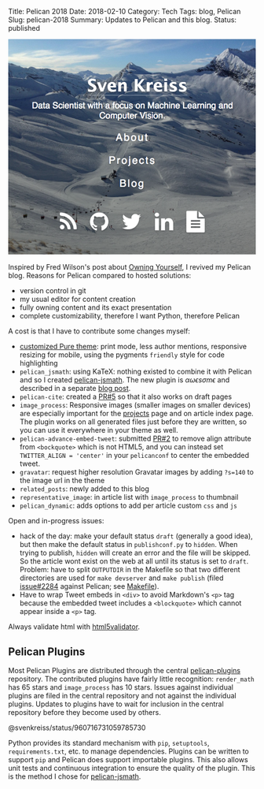 Title: Pelican 2018
Date: 2018-02-10
Category: Tech
Tags: blog, Pelican
Slug: pelican-2018
Summary: Updates to Pelican and this blog.
Status: published


<img class="image-process-crisp top" alt="screenshot of this blog" src="/images/pelican_screenshot_Feb2018.png" />

Inspired by Fred Wilson's post about [Owning Yourself](http://avc.com/2018/01/owning-yourself/),
I revived my Pelican blog. Reasons for Pelican compared to hosted solutions:

* version control in git
* my usual editor for content creation
* fully owning content and its exact presentation
* complete customizability, therefore I want Python, therefore Pelican

A cost is that I have to contribute some changes myself:

* [customized Pure theme](https://github.com/svenkreiss/pure): print mode, less author mentions, responsive resizing for mobile, using the pygments `friendly` style for code highlighting
* `pelican_jsmath`: using KaTeX: nothing existed to combine it with Pelican and so I created
  [pelican-jsmath](https://github.com/svenkreiss/pelican-jsmath).
  The new plugin is $\alpha\omega\epsilon s \sigma m \epsilon$ and described in a separate
  [blog post]({filename}/pelican-jsmath.md).
* `pelican-cite`: created a [PR#5](https://github.com/cmacmackin/pelican-cite/pull/5) so that it also works on draft pages
* `image_process`: Responsive images (smaller images on smaller devices) are
  especially important for the [projects](/projects.html) page and on article index page.
  The plugin works on all generated files just before they are written, so you can use it everywhere in your theme as well.
* `pelican-advance-embed-tweet`: submitted [PR#2](https://github.com/fundor333/pelican-advance-embed-tweet/pull/2) to remove align attribute from `<bockquote>` which is not HTML5, and you can instead set `TWITTER_ALIGN = 'center'` in your `pelicanconf` to center the embedded tweet.
* `gravatar`: request higher resolution Gravatar images by adding `?s=140` to the image url in the theme
* `related_posts`: newly added to this blog
* `representative_image`: in article list with `image_process` to thumbnail
* `pelican_dynamic`: adds options to add per article custom `css` and `js`

Open and in-progress issues:

* hack of the day: make your default status `draft` (generally a good idea), but then make the default status in `publishconf.py` to `hidden`. When trying to publish, `hidden` will create an error and the file will be skipped. So the article wont exist on the web at all until its status is set to `draft`. Problem: have to split `OUTPUTDIR` in the Makefile so that two different directories are used for `make devserver` and `make publish` (filed [issue#2284](https://github.com/getpelican/pelican/issues/2284) against Pelican; see [Makefile](https://github.com/svenkreiss/svenkreiss.github.io/blob/pelican/Makefile)).
* Have to wrap Tweet embeds in `<div>` to avoid Markdown's `<p>` tag because the embedded tweet includes a `<blockquote>` which cannot appear inside a `<p>` tag.

Always validate html with [html5validator](https://github.com/svenkreiss/html5validator).

## Pelican Plugins

Most Pelican Plugins are distributed through the central
[pelican-plugins](https://github.com/getpelican/pelican-plugins) repository.
The contributed plugins have fairly little recognition: `render_math` has 65 stars and
`image_process` has 10 stars. Issues against individual plugins are filed
in the central repository and not against the individual plugins. Updates to
plugins have to wait for inclusion in the central repository before they become
used by others.

<div>@svenkreiss/status/960716731059785730</div>

Python provides its standard mechanism with `pip`, `setuptools`, `requirements.txt`, etc.
to manage dependencies. Plugins can be written to support `pip` and Pelican
does support importable plugins. This also allows unit tests and continuous
integration to ensure the quality of the plugin.
This is the method I chose for [pelican-jsmath](https://github.com/svenkreiss/pelican-jsmath).
